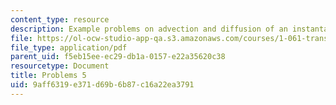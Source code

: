 ```yaml
---
content_type: resource
description: Example problems on advection and diffusion of an instantaneous release.
file: https://ol-ocw-studio-app-qa.s3.amazonaws.com/courses/1-061-transport-processes-in-the-environment-fall-2008/9aff6319e371d69b6b87c16a22ea3791_problems5.pdf
file_type: application/pdf
parent_uid: f5eb15ee-ec29-db1a-0157-e22a35620c38
resourcetype: Document
title: Problems 5
uid: 9aff6319-e371-d69b-6b87-c16a22ea3791
---
```


